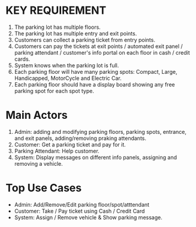# KEY REQUIREMENT  
1. The parking lot has multiple floors.  
2. The parking lot has multiple entry and exit points.  
3. Customers can collect a parking ticket from entry points.
4. Customers can pay the tickets at exit points / automated exit panel / parking attendant / customer's info portal on each floor in cash / credit cards.  
5. System knows when the parking lot is full.  
6. Each parking floor will have many parking spots: Compact, Large, Handicapped, MotorCycle and Electric Car.  
7. Each parking floor should have a display board showing any free parking spot for each spot type.  
  
# Main Actors  
1. Admin: adding and modifying parking floors, parking spots, entrance, and exit panels, adding/removing praking attendants.  
2. Customer: Get a parking ticket and pay for it.  
3. Parking Attendant: Help customer.  
4. System: Display messages on different info panels, assigning and removing a vehicle.  
  
# Top Use Cases  
* Admin: Add/Remove/Edit parking floor/spot/atttendant  
* Customer: Take / Pay ticket using Cash / Credit Card  
* System: Assign / Remove vehicle & Show parking message.  

